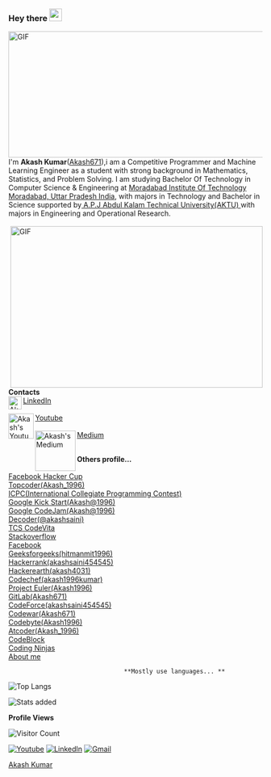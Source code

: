 
### Hey there <img src="https://media.giphy.com/media/hvRJCLFzcasrR4ia7z/giphy.gif" width="25px">

<img align="right" alt="GIF" src="https://64.media.tumblr.com/12b5f470bec733ca4951a8d78743f08a/tumblr_mk0szziY2z1qmpg90o1_500.gifv?raw=true" width="600" height="250"/>




I'm **Akash Kumar**(<a href="https://github.com/Akash671/" target="_blank">Akash671</a>),i am a Competitive Programmer and Machine Learning Engineer as a student with strong background in Mathematics, Statistics, and Problem Solving. I am studying Bachelor Of Technology in Computer Science & Engineering at <a href="https://www.mitmoradabad.edu.in/" target="_blank"> Moradabad Institute Of Technology Moradabad, Uttar Pradesh India</a>, with majors in Technology and Bachelor in Science supported by<a href="https://aktu.ac.in/"> A.P.J Abdul Kalam Technical University(AKTU) </a>with majors in Engineering and Operational Research. <br> <br>
<img align="right" alt="GIF" src="https://cdn.dribbble.com/users/2344801/screenshots/4774578/alphatestersanimation2.gif?raw=true" width="500" height="320"/>
<br>
**Contacts**
<br>
<img align="left" alt="Akash's LinkdeIN" width="26px" src="https://image.flaticon.com/icons/png/512/174/174857.png"/> <a href="https://www.linkedin.com/in/akash-kumar-52563018a/">LinkedIn</a>
<br>
<br>
<img align="left" alt="Akash's Youtube" width="50px" src="https://upload.wikimedia.org/wikipedia/commons/thumb/e/e1/Logo_of_YouTube_%282015-2017%29.svg/1200px-Logo_of_YouTube_%282015-2017%29.svg.png"/> <a href="https://youtu.be/DgjB3GTsdao">Youtube</a>
<br><br>
<img align="left" alt="Akash's Medium" width="80px" src="https://miro.medium.com/max/8976/1*Ra88BZ-CSTovFS2ZSURBgg.png"/> <a href="https://medium.com/@akashsaininasa">Medium</a>
<br>
<br>

**Others profile...**  
<br>
<a href="https://www.facebook.com/codingcompetitions/hacker-cup/">Facebook Hacker Cup</a>
<br>
<a href="https://www.topcoder.com/">Topcoder(Akash_1996)</a>
<br>
<a href="https://icpc.global/private/profile/584919">ICPC(International Collegiate Programming Contest)</a>
<br>
<a href="https://codingcompetitions.withgoogle.com/kickstart/certificate/summary/000000000019ffc6">Google Kick Start(Akash@1996)</a>
<br>
<a href="https://codingcompetitions.withgoogle.com/codejam/certificate/summary/00000000001857b3">Google CodeJam(Akash@1996)</a>
<br>
<a href="https://code.dcoder.tech/profile/akashsaini">Decoder(@akashsaini)</a>
<br>
<a href="https://nextstep.tcs.com/campus/#/CT20203113369">TCS CodeVita</a>
<br>
<a href="https://stackoverflow.com/users/14312178/akash-kumar?tab=profile/">Stackoverflow</a>
<br>
<a href="https://www.facebook.com/profile.php?id=100034209998322">Facebook</a>
<br>
<a href="https://auth.geeksforgeeks.org/user/hitmanmit1996/practice/">Geeksforgeeks(hitmanmit1996)</a>
<br>
<a href="https://www.hackerrank.com/akashsaini454545">Hackerrank(akashsaini454545)</a>
<br>
<a href="http://www.hackerearth.com/@akash4031">Hackerearth(akash4031)</a>
<br>
<a href="https://www.codechef.com/users/akash1996kumar">Codechef(akash1996kumar)</a>
<br>
<a href="https://projecteuler.net/profile/Akash1996.png">Project Euler(Akash1996)</a>
<br>
<a href="https://gitlab.com/Akash671">GitLab(Akash671)</a>
<br>
<a href="http://codeforces.com/profile/akashsaini454545">CodeForce(akashsaini454545)</a>
<br>
<a href="https://www.codewars.com/users/Akash671">Codewar(Akash671)</a>
<br>
<a href="https://www.coderbyte.com/profile/Akash1996">Codebyte(Akash1996)</a>
<br>
<a href="https://atcoder.jp/users/Akash_1996">Atcoder(Akash_1996)</a>
<br>
<a href="https://hack.codingblocks.com/app/users/259785">CodeBlock</a>
<br>
<a href="https://profile.codingninjas.com/6b366c45-0661-4bd6-912b-aa18e9d7783e?_ga=2.120932736.940989445.1619538278-171848948.1616765825">Coding Ninjas</a>
<br>
<a href="https://githubmemory.com/@Akash671">About me</a>





                                    **Mostly use languages... **
![Top Langs](https://github-readme-stats.vercel.app/api/top-langs/?username=Akash671)



![Stats added](https://github-readme-stats.vercel.app/api?username=Akash671&&show_icons=true)
<!--
![Languages Stats](https://github-readme-stats.vercel.app/api/top-langs/?username=Akash671)
-->


**Profile Views**

![Visitor Count](https://profile-counter.glitch.me/{Akash671}/count.svg)



[<img alt="Youtube" src="https://img.shields.io/badge/Youtube%20-%23FF0000.svg?&style=for-the-badge&logo=YouTube&logoColor=white"/>](https://www.youtube.com/channel/UCtvccweD3LKUPrCfW9w3wvg) [<img alt="LinkedIn" src="https://img.shields.io/badge/linkedin%20-%230077B5.svg?&style=for-the-badge&logo=linkedin&logoColor=white"/>](https://www.linkedin.com/in/melihbdr/) [<img alt="Gmail" src="https://img.shields.io/badge/@MELİHBDR.1995@GMAİL.COM-D14836?style=for-the-badge&logo=gmail&logoColor=white" />](melihbdr.1995@gmail.com)



<div class="badge-base LI-profile-badge" data-locale="en_US" data-size="medium" data-theme="light" data-type="HORIZONTAL" data-vanity="akash-kumar-52563018a" data-version="v1"><a class="badge-base__link LI-simple-link" href="https://in.linkedin.com/in/akash-kumar-52563018a?trk=profile-badge">Akash Kumar</a></div>

